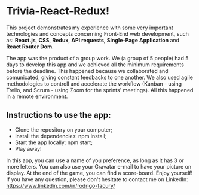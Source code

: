 # Trivia-React-Redux!

This project demonstrates my experience with some very important technologies and concepts concerning Front-End web development, such as: **React.js**, **CSS**, **Redux**, **API requests**, **Single-Page Application** and **React Router Dom**.

The app was the product of a group work. We (a group of 5 people) had 5 days to develop this app and we achieved all the minimum requirements before the deadline. This happened because we collaborated and comunicated, giving constant feedbacks to one another. We also used agile methodologies to controll and accelerate the workflow (Kanban - using Trello, and Scrum - using Zoom for the sprints' meetings). All this happened in a remote environment.

## Instructions to use the app:

* Clone the repository on your computer;
* Install the dependencies: npm install;
* Start the app locally: npm start;
* Play away!

In this app, you can use a name of you preference, as long as it has 3 or more letters. You can also use your Gravatar e-mail to have your picture on display. At the end of the game, you can find a score-board. Enjoy yourself! If you have any question, please don't hesitate to contact me on LinkedIn: https://www.linkedin.com/in/rodrigo-facury/
